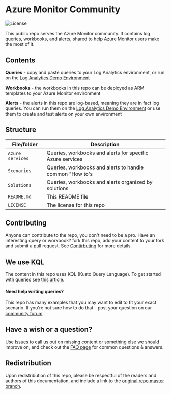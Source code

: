 # Azure Monitor Community
![License](https://img.shields.io/badge/license-MIT-green.svg)

This public repo serves the Azure Monitor community. It contains log queries, workbooks, and alerts, shared to help Azure Monitor users make the most of it.

## Contents
**Queries** - copy and paste queries to your Log Analytics environment, or run on the [Log Analytics Demo Environment](https://portal.loganalytics.io/demo)

**Workbooks** - the workbooks in this repo can be deployed as ARM templates to your Azure Monitor environment

**Alerts** - the alerts in this repo are log-based, meaning they are in fact log queries. You can run them on the [Log Analytics Demo Environment](https://portal.loganalytics.io/demo) or use them to create and test alerts on your own environment

## Structure
| File/folder       | Description                                		            |
|-------------------|---------------------------------------------------------------|
| `Azure services`  | Queries, workbooks and alerts for specific Azure services		|
| `Scenarios`       | Queries, workbooks and alerts to handle common "How to's  	|
| `Solutions`	      | Queries, workbooks and alerts organized by solutions	    |
| `README.md`       | This README file  		                                    |
| `LICENSE`         | The license for this repo 		                            |

## Contributing
Anyone can contribute to the repo, you don't need to be a pro. Have an interesting query or workbook? fork this repo, add your content to your fork and submit a pull request.
See [Contirbuting](https://github.com/microsoft/AzureMonitorCommunity/blob/master/CONTRIBUTING.md) for more details.

## We use KQL
The content in this repo uses KQL (Kusto Query Language). To get started with queries see [this article](https://docs.microsoft.com/azure/azure-monitor/log-query/get-started-queries).

#### Need help writing queries?
This repo has many examples that you may want to edit to fit your exact scenario. If you're not sure how to do that - post your question on our [community forum](https://techcommunity.microsoft.com/t5/azure-monitor/bd-p/AzureMonitor).

## Have a wish or a question?
Use [Issues](https://github.com/microsoft/AzureMonitorCommunity/issues) to call us out on missing content or something else we should improve on, and check out the [FAQ page](https://github.com/microsoft/AzureMonitorCommunity/wiki/FAQ) for common questions & answers.

## Redistribution
Upon redistribution of this repo, please be respectful of the readers and authors of this documentation, and include a link to the [original repo master branch](https://github.com/microsoft/AzureMonitorCommunity).
